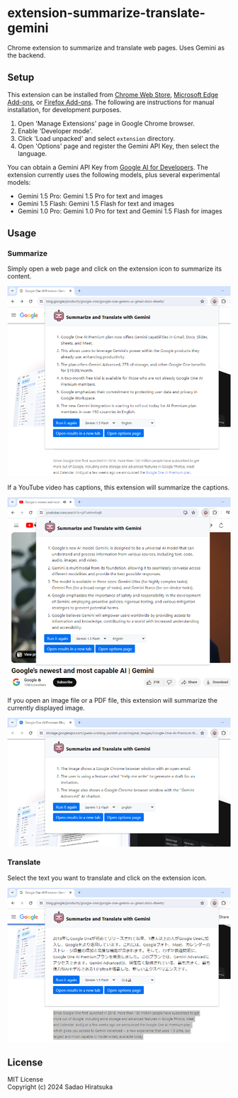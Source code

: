 # extension-summarize-translate-gemini

Chrome extension to summarize and translate web pages. Uses Gemini as the backend.

## Setup

This extension can be installed from [Chrome Web Store](https://chromewebstore.google.com/detail/hmdcbbbdmfapkpdaganadiihfmdnpngi), [Microsoft Edge Add-ons](https://microsoftedge.microsoft.com/addons/detail/ljmmilamifhanifgbfliknbicfjllheb), or [Firefox Add-ons](https://addons.mozilla.org/firefox/addon/summarize-translate-gemini/).
The following are instructions for manual installation, for development purposes.

1. Open 'Manage Extensions' page in Google Chrome browser.
2. Enable 'Developer mode'.
3. Click 'Load unpacked' and select `extension` directory.
4. Open 'Options' page and register the Gemini API Key, then select the language.

You can obtain a Gemini API Key from [Google AI for Developers](https://ai.google.dev/).
The extension currently uses the following models, plus several experimental models:

- Gemini 1.5 Pro: Gemini 1.5 Pro for text and images
- Gemini 1.5 Flash: Gemini 1.5 Flash for text and images
- Gemini 1.0 Pro: Gemini 1.0 Pro for text and Gemini 1.5 Flash for images

## Usage

### Summarize

Simply open a web page and click on the extension icon to summarize its content.

![Summarize](img/screenshot_summarize.png)

If a YouTube video has captions, this extension will summarize the captions.

![Summarize - YouTube](img/screenshot_youtube.png)

If you open an image file or a PDF file, this extension will summarize the currently displayed image.

![Summarize - Image](img/screenshot_image.png)

### Translate

Select the text you want to translate and click on the extension icon.

![Translate](img/screenshot_translate.png)

## License

MIT License  
Copyright (c) 2024 Sadao Hiratsuka
